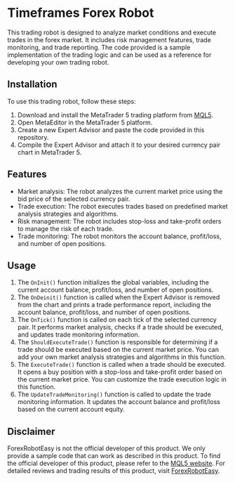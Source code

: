 # Timeframes Forex Robot

This trading robot is designed to analyze market conditions and execute trades in the forex market. It includes risk management features, trade monitoring, and trade reporting. The code provided is a sample implementation of the trading logic and can be used as a reference for developing your own trading robot.

## Installation
To use this trading robot, follow these steps:
1. Download and install the MetaTrader 5 trading platform from [MQL5](https://www.mql5.com/en/market/mt5).
2. Open MetaEditor in the MetaTrader 5 platform.
3. Create a new Expert Advisor and paste the code provided in this repository.
4. Compile the Expert Advisor and attach it to your desired currency pair chart in MetaTrader 5.

## Features
- Market analysis: The robot analyzes the current market price using the bid price of the selected currency pair.
- Trade execution: The robot executes trades based on predefined market analysis strategies and algorithms.
- Risk management: The robot includes stop-loss and take-profit orders to manage the risk of each trade.
- Trade monitoring: The robot monitors the account balance, profit/loss, and number of open positions.

## Usage
1. The `OnInit()` function initializes the global variables, including the current account balance, profit/loss, and number of open positions.
2. The `OnDeinit()` function is called when the Expert Advisor is removed from the chart and prints a trade performance report, including the account balance, profit/loss, and number of open positions.
3. The `OnTick()` function is called on each tick of the selected currency pair. It performs market analysis, checks if a trade should be executed, and updates trade monitoring information.
4. The `ShouldExecuteTrade()` function is responsible for determining if a trade should be executed based on the current market price. You can add your own market analysis strategies and algorithms in this function.
5. The `ExecuteTrade()` function is called when a trade should be executed. It opens a buy position with a stop-loss and take-profit order based on the current market price. You can customize the trade execution logic in this function.
6. The `UpdateTradeMonitoring()` function is called to update the trade monitoring information. It updates the account balance and profit/loss based on the current account equity.

## Disclaimer
ForexRobotEasy is not the official developer of this product. We only provide a sample code that can work as described in this product. To find the official developer of this product, please refer to the [MQL5 website](https://www.mql5.com/). For detailed reviews and trading results of this product, visit [ForexRobotEasy](https://forexroboteasy.com/forex-robot-review/timeframes-forex-software-honest-review-real-results/).
